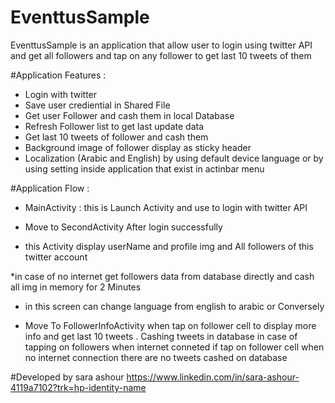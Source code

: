 # EventtusSample
 EventtusSample is an application that allow user to login using twitter API and get all followers
 and tap on any follower to get last 10 tweets of them

#Application Features :
 
  - Login with twitter
  - Save user crediential in Shared File
  - Get user Follower and cash them in local Database
  - Refresh Follower list to get last update data
  - Get last 10 tweets of follower and cash them
  - Background image of follower display as sticky header
  - Localization (Arabic and English) by using default device language or by using setting inside application that exist in actinbar menu
  

#Application Flow :

- MainActivity : 
   this is Launch Activity and use to login
   with twitter API

- Move to SecondActivity After login successfully 
 * this Activity display userName and profile img
  and All followers of this twitter account

  *in case of no internet get followers data from database directly and cash all img in memory for
  2 Minutes
  * in this screen can change language from english to arabic or Conversely

- Move To FollowerInfoActivity 
  when tap on follower cell to display more info  and get last 10 tweets .
  Cashing tweets in database in case of tapping on followers when internet conneted 
  if tap on follower cell when no internet connection there are no tweets cashed on database

#Developed by
    sara ashour
    https://www.linkedin.com/in/sara-ashour-4119a7102?trk=hp-identity-name
